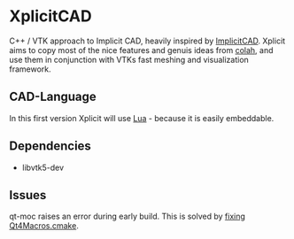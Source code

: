 XplicitCAD
==========

C++ / VTK approach to Implicit CAD, heavily inspired by [ImplicitCAD](https://github.com/colah/ImplicitCAD). Xplicit aims to copy most of the nice features and genuis ideas from [colah](http://christopherolah.wordpress.com/2011/11/06/manipulation-of-implicit-functions-with-an-eye-on-cad/), and use them in conjunction with VTKs fast meshing and visualization framework.

CAD-Language
------------

In this first version Xplicit will use [Lua](http://http://www.lua.org/) - because it is easily embeddable.

Dependencies
------------

* libvtk5-dev

Issues
------

qt-moc raises an error during early build.
This is solved by [fixing Qt4Macros.cmake](http://vtk.1045678.n5.nabble.com/syntax-error-near-unexpected-token-td5681161.html).
